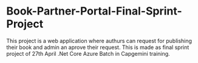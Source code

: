# Book-Partner-Portal-Final-Sprint-Project
This project is a web application where authurs can request for publishing their book and admin an aprove their request. This is made as final sprint project of 27th April .Net Core Azure Batch in Capgemini training.
